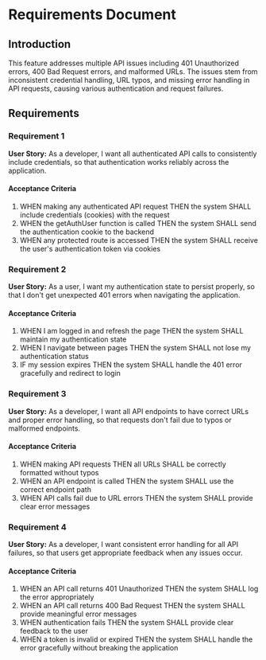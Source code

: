 # Requirements Document

## Introduction

This feature addresses multiple API issues including 401 Unauthorized errors, 400 Bad Request errors, and malformed URLs. The issues stem from inconsistent credential handling, URL typos, and missing error handling in API requests, causing various authentication and request failures.

## Requirements

### Requirement 1

**User Story:** As a developer, I want all authenticated API calls to consistently include credentials, so that authentication works reliably across the application.

#### Acceptance Criteria

1. WHEN making any authenticated API request THEN the system SHALL include credentials (cookies) with the request
2. WHEN the getAuthUser function is called THEN the system SHALL send the authentication cookie to the backend
3. WHEN any protected route is accessed THEN the system SHALL receive the user's authentication token via cookies

### Requirement 2

**User Story:** As a user, I want my authentication state to persist properly, so that I don't get unexpected 401 errors when navigating the application.

#### Acceptance Criteria

1. WHEN I am logged in and refresh the page THEN the system SHALL maintain my authentication state
2. WHEN I navigate between pages THEN the system SHALL not lose my authentication status
3. IF my session expires THEN the system SHALL handle the 401 error gracefully and redirect to login

### Requirement 3

**User Story:** As a developer, I want all API endpoints to have correct URLs and proper error handling, so that requests don't fail due to typos or malformed endpoints.

#### Acceptance Criteria

1. WHEN making API requests THEN all URLs SHALL be correctly formatted without typos
2. WHEN an API endpoint is called THEN the system SHALL use the correct endpoint path
3. WHEN API calls fail due to URL errors THEN the system SHALL provide clear error messages

### Requirement 4

**User Story:** As a developer, I want consistent error handling for all API failures, so that users get appropriate feedback when any issues occur.

#### Acceptance Criteria

1. WHEN an API call returns 401 Unauthorized THEN the system SHALL log the error appropriately
2. WHEN an API call returns 400 Bad Request THEN the system SHALL provide meaningful error messages
3. WHEN authentication fails THEN the system SHALL provide clear feedback to the user
4. WHEN a token is invalid or expired THEN the system SHALL handle the error gracefully without breaking the application